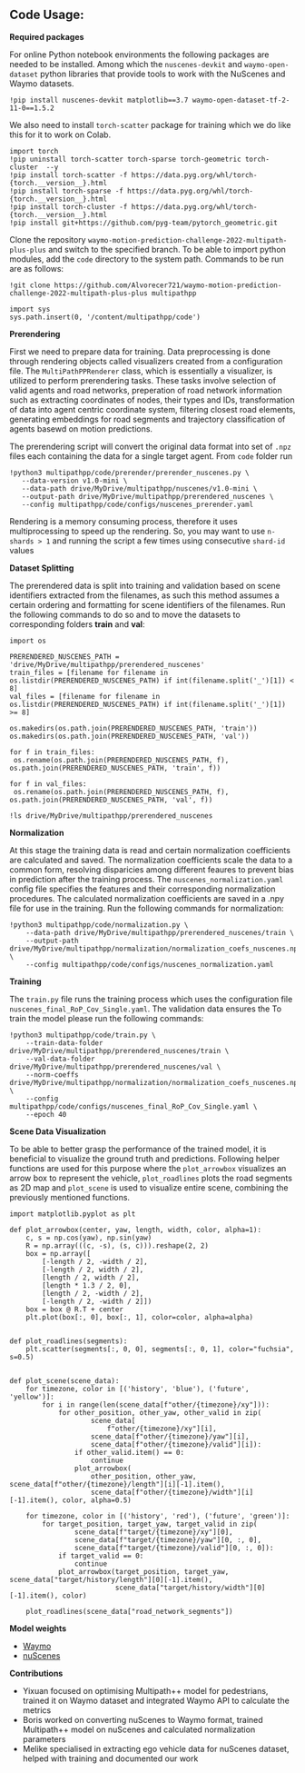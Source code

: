 ## Code Usage:

**Required packages**

For online Python notebook environments the following packages are needed to be installed. Among which the ```nuscenes-devkit``` and ```waymo-open-dataset``` python libraries that provide tools to work with the NuScenes and Waymo datasets. 

``` 
!pip install nuscenes-devkit matplotlib==3.7 waymo-open-dataset-tf-2-11-0==1.5.2
```

We also need to install ```torch-scatter``` package for training which we do like this for it to work on Colab.

```
import torch
!pip uninstall torch-scatter torch-sparse torch-geometric torch-cluster  --y
!pip install torch-scatter -f https://data.pyg.org/whl/torch-{torch.__version__}.html
!pip install torch-sparse -f https://data.pyg.org/whl/torch-{torch.__version__}.html
!pip install torch-cluster -f https://data.pyg.org/whl/torch-{torch.__version__}.html
!pip install git+https://github.com/pyg-team/pytorch_geometric.git
```


Clone the repository ```waymo-motion-prediction-challenge-2022-multipath-plus-plus``` and switch to the specified branch. To be able to import python modules, add the ```code``` directory to the system path. Commands to be run are as follows:

```
!git clone https://github.com/Alvorecer721/waymo-motion-prediction-challenge-2022-multipath-plus-plus multipathpp

import sys
sys.path.insert(0, '/content/multipathpp/code')
```
**Prerendering**

First we need to prepare data for training. Data preprocessing is done through rendering objects called visualizers created from a configuration file. The ```MultiPathPPRenderer``` class, which is essentially a visualizer, is utilized to perform prerendering tasks. These tasks involve selection of valid agents and road networks, preperation of road network information such as extracting coordinates of nodes, their types and IDs, transformation of data into agent centric coordinate system, filtering closest road elements, generating embeddings for road segments and trajectory classification of agents basewd on motion predictions. 

The prerendering script will convert the original data format into set of ```.npz``` files each containing the data for a single target agent. From ```code``` folder run
```
!python3 multipathpp/code/prerender/prerender_nuscenes.py \
   --data-version v1.0-mini \
   --data-path drive/MyDrive/multipathpp/nuscenes/v1.0-mini \
   --output-path drive/MyDrive/multipathpp/prerendered_nuscenes \
   --config multipathpp/code/configs/nuscenes_prerender.yaml
```
Rendering is a memory consuming process, therefore it uses multiprocessing to speed up the rendering. So, you may want to use ```n-shards > 1``` and running the script a few times using consecutive ```shard-id``` values

**Dataset Splitting**

The prerendered data is split into training and validation based on scene identifiers extracted from the filenames, as such this method assumes a certain ordering and formatting for scene identifiers of the filenames. Run the following commands to do so and to move the datasets to corresponding folders **train** and **val**:

```
import os

PRERENDERED_NUSCENES_PATH = 'drive/MyDrive/multipathpp/prerendered_nuscenes'
train_files = [filename for filename in os.listdir(PRERENDERED_NUSCENES_PATH) if int(filename.split('_')[1]) < 8]
val_files = [filename for filename in os.listdir(PRERENDERED_NUSCENES_PATH) if int(filename.split('_')[1]) >= 8]

os.makedirs(os.path.join(PRERENDERED_NUSCENES_PATH, 'train'))
os.makedirs(os.path.join(PRERENDERED_NUSCENES_PATH, 'val'))

for f in train_files:
 os.rename(os.path.join(PRERENDERED_NUSCENES_PATH, f), os.path.join(PRERENDERED_NUSCENES_PATH, 'train', f))

for f in val_files:
 os.rename(os.path.join(PRERENDERED_NUSCENES_PATH, f), os.path.join(PRERENDERED_NUSCENES_PATH, 'val', f))

!ls drive/MyDrive/multipathpp/prerendered_nuscenes
```

**Normalization**

At this stage the training data is read and certain normalization coefficients are calculated and saved. The normalization coefficients scale the data to a common form, resolving disparicies among different feaures to prevent bias in prediction after the training process. The ```nuscenes_normalization.yaml``` config file specifies the features and their corresponding normalization procedures. The calculated normalization coefficients are saved in a .npy file for use in the training. Run the following commands for normalization:

```
!python3 multipathpp/code/normalization.py \
    --data-path drive/MyDrive/multipathpp/prerendered_nuscenes/train \
    --output-path drive/MyDrive/multipathpp/normalization/normalization_coefs_nuscenes.npy \
    --config multipathpp/code/configs/nuscenes_normalization.yaml
```


**Training**

The ```train.py``` file runs the training process which uses the configuration file ```nuscenes_final_RoP_Cov_Single.yaml```. The validation data ensures the 
To train the model please run the following commands:

```
!python3 multipathpp/code/train.py \
    --train-data-folder drive/MyDrive/multipathpp/prerendered_nuscenes/train \
    --val-data-folder drive/MyDrive/multipathpp/prerendered_nuscenes/val \
    --norm-coeffs drive/MyDrive/multipathpp/normalization/normalization_coefs_nuscenes.npy \
    --config multipathpp/code/configs/nuscenes_final_RoP_Cov_Single.yaml \
    --epoch 40
```

**Scene Data Visualization**

To be able to better grasp the performance of the trained model, it is beneficial to visualize the ground truth and predictions. Following helper functions are used for this purpose where the ```plot_arrowbox``` visualizes an arrow box to represent the vehicle, ```plot_roadlines``` plots the road segments as 2D map and ```plot_scene``` is used to visualize entire scene, combining the previously mentioned functions. 

```
import matplotlib.pyplot as plt

def plot_arrowbox(center, yaw, length, width, color, alpha=1):
    c, s = np.cos(yaw), np.sin(yaw)
    R = np.array(((c, -s), (s, c))).reshape(2, 2)
    box = np.array([
        [-length / 2, -width / 2],
        [-length / 2, width / 2],
        [length / 2, width / 2],
        [length * 1.3 / 2, 0],
        [length / 2, -width / 2],
        [-length / 2, -width / 2]])
    box = box @ R.T + center
    plt.plot(box[:, 0], box[:, 1], color=color, alpha=alpha)


def plot_roadlines(segments):
    plt.scatter(segments[:, 0, 0], segments[:, 0, 1], color="fuchsia", s=0.5)


def plot_scene(scene_data):
    for timezone, color in [('history', 'blue'), ('future', 'yellow')]:
        for i in range(len(scene_data[f"other/{timezone}/xy"])):
            for other_position, other_yaw, other_valid in zip(
                    scene_data[
                        f"other/{timezone}/xy"][i],
                    scene_data[f"other/{timezone}/yaw"][i],
                    scene_data[f"other/{timezone}/valid"][i]):
                if other_valid.item() == 0:
                    continue
                plot_arrowbox(
                    other_position, other_yaw, scene_data[f"other/{timezone}/length"][i][-1].item(),
                    scene_data[f"other/{timezone}/width"][i][-1].item(), color, alpha=0.5)

    for timezone, color in [('history', 'red'), ('future', 'green')]:
        for target_position, target_yaw, target_valid in zip(
                scene_data[f"target/{timezone}/xy"][0],
                scene_data[f"target/{timezone}/yaw"][0, :, 0],
                scene_data[f"target/{timezone}/valid"][0, :, 0]):
            if target_valid == 0:
                continue
            plot_arrowbox(target_position, target_yaw, scene_data["target/history/length"][0][-1].item(),
                          scene_data["target/history/width"][0][-1].item(), color)

    plot_roadlines(scene_data["road_network_segments"])
```

**Model weights**
- [Waymo](https://drive.google.com/file/d/1zpjXsaHCLJHZvthH_hPw3kEQkYwI81lW/view?usp=sharing) 
- [nuScenes](https://drive.google.com/file/d/1u7teQC_hIoPqcF8BmgQjWSj3bkTc03h_/view?usp=sharing)

**Contributions**
- Yixuan focused on optimising Multipath++ model for pedestrians, trained it on Waymo dataset and integrated Waymo API to calculate the metrics 
- Boris worked on converting nuScenes to Waymo format, trained Multipath++ model on nuScenes and calculated normalization parameters
- Melike specialised in extracting ego vehicle data for nuScenes dataset, helped with training and documented our work
